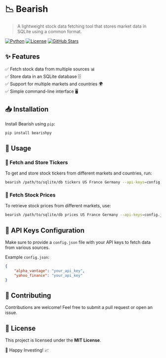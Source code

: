 # 📉 Bearish

> A lightweight stock data fetching tool that stores market data in SQLite using a common format.

[![Python](https://img.shields.io/badge/Python-3.8%2B-blue.svg?logo=python)](https://www.python.org/) [![License](https://img.shields.io/badge/License-MIT-green.svg)](LICENSE) [![GitHub Stars](https://img.shields.io/github/stars/your-repo/bearish?style=social)](https://github.com/your-repo/bearish)

## ✨ Features
✅ Fetch stock data from multiple sources 📊  
✅ Store data in an SQLite database 🗄️  
✅ Support for multiple markets and countries 🌍  
✅ Simple command-line interface 🖥️  

## 📥 Installation
Install Bearish using `pip`:

```sh
pip install bearishpy
```

## 🚀 Usage

### 📌 Fetch and Store Tickers
To get and store stock tickers from different markets and countries, run:

```sh
bearish /path/to/sqlite/db tickers US France Germany --api-keys=config.json
```

### 📌 Fetch Stock Prices
To retrieve stock prices from different markets, use:

```sh
bearish /path/to/sqlite/db prices US France Germany --api-keys=config.json
```

## 🔑 API Keys Configuration
Make sure to provide a `config.json` file with your API keys to fetch data from various sources.

Example `config.json`:
```json
{
    "alpha_vantage": "your_api_key",
    "yahoo_finance": "your_api_key"
}
```

## 🤝 Contributing
Contributions are welcome! Feel free to submit a pull request or open an issue.

## 📜 License
This project is licensed under the **MIT License**.

🚀 Happy Investing! 📈
